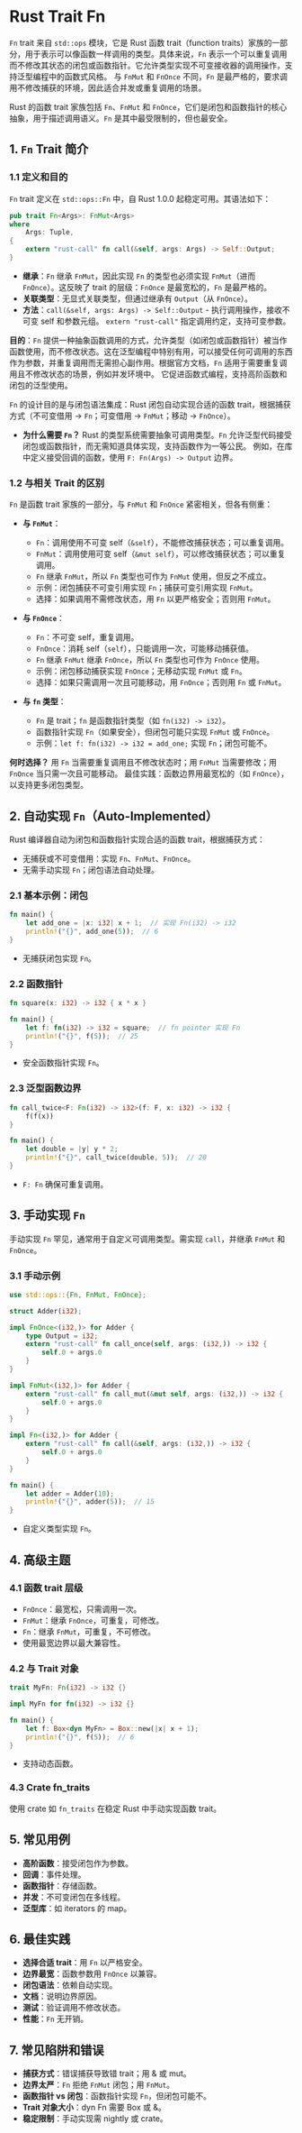 # Rust Trait Fn

`Fn` trait 来自 `std::ops` 模块，它是 Rust 函数 trait（function traits）家族的一部分，用于表示可以像函数一样调用的类型。具体来说，`Fn` 表示一个可以重复调用而不修改其状态的闭包或函数指针。它允许类型实现不可变接收器的调用操作，支持泛型编程中的函数式风格。 与 `FnMut` 和 `FnOnce` 不同，`Fn` 是最严格的，要求调用不修改捕获的环境，因此适合并发或重复调用的场景。

Rust 的函数 trait 家族包括 `Fn`、`FnMut` 和 `FnOnce`，它们是闭包和函数指针的核心抽象，用于描述调用语义。`Fn` 是其中最受限制的，但也最安全。

## 1. `Fn` Trait 简介

### 1.1 定义和目的
`Fn` trait 定义在 `std::ops::Fn` 中，自 Rust 1.0.0 起稳定可用。其语法如下：
```rust
pub trait Fn<Args>: FnMut<Args>
where
    Args: Tuple,
{
    extern "rust-call" fn call(&self, args: Args) -> Self::Output;
}
```
- **继承**：`Fn` 继承 `FnMut`，因此实现 `Fn` 的类型也必须实现 `FnMut`（进而 `FnOnce`）。这反映了 trait 的层级：`FnOnce` 是最宽松的，`Fn` 是最严格的。
- **关联类型**：无显式关联类型，但通过继承有 `Output`（从 `FnOnce`）。
- **方法**：`call(&self, args: Args) -> Self::Output` - 执行调用操作，接收不可变 self 和参数元组。 `extern "rust-call"` 指定调用约定，支持可变参数。

**目的**：`Fn` 提供一种抽象函数调用的方式，允许类型（如闭包或函数指针）被当作函数使用，而不修改状态。这在泛型编程中特别有用，可以接受任何可调用的东西作为参数，并重复调用而无需担心副作用。根据官方文档，`Fn` 适用于需要重复调用且不修改状态的场景，例如并发环境中。 它促进函数式编程，支持高阶函数和闭包的泛型使用。

`Fn` 的设计目的是与闭包语法集成：Rust 闭包自动实现合适的函数 trait，根据捕获方式（不可变借用 -> `Fn`；可变借用 -> `FnMut`；移动 -> `FnOnce`）。

- **为什么需要 `Fn`？** Rust 的类型系统需要抽象可调用类型。`Fn` 允许泛型代码接受闭包或函数指针，而无需知道具体实现，支持函数作为一等公民。 例如，在库中定义接受回调的函数，使用 `F: Fn(Args) -> Output` 边界。

### 1.2 与相关 Trait 的区别
`Fn` 是函数 trait 家族的一部分，与 `FnMut` 和 `FnOnce` 紧密相关，但各有侧重：

- **与 `FnMut`**：
    - `Fn`：调用使用不可变 self（`&self`），不能修改捕获状态；可以重复调用。
    - `FnMut`：调用使用可变 self（`&mut self`），可以修改捕获状态；可以重复调用。
    - `Fn` 继承 `FnMut`，所以 `Fn` 类型也可作为 `FnMut` 使用，但反之不成立。
    - 示例：闭包捕获不可变引用实现 `Fn`；捕获可变引用实现 `FnMut`。
    - 选择：如果调用不需修改状态，用 `Fn` 以更严格安全；否则用 `FnMut`。

- **与 `FnOnce`**：
    - `Fn`：不可变 self，重复调用。
    - `FnOnce`：消耗 self（`self`），只能调用一次，可能移动捕获值。
    - `Fn` 继承 `FnMut` 继承 `FnOnce`，所以 `Fn` 类型也可作为 `FnOnce` 使用。
    - 示例：闭包移动捕获实现 `FnOnce`；无移动实现 `FnMut` 或 `Fn`。
    - 选择：如果只需调用一次且可能移动，用 `FnOnce`；否则用 `Fn` 或 `FnMut`。

- **与 `fn` 类型**：
    - `Fn` 是 trait；`fn` 是函数指针类型（如 `fn(i32) -> i32`）。
    - 函数指针实现 `Fn`（如果安全），但闭包可能只实现 `FnMut` 或 `FnOnce`。
    - 示例：`let f: fn(i32) -> i32 = add_one;` 实现 `Fn`；闭包可能不。

**何时选择？** 用 `Fn` 当需要重复调用且不修改状态时；用 `FnMut` 当需要修改；用 `FnOnce` 当只需一次且可能移动。 最佳实践：函数边界用最宽松的（如 `FnOnce`），以支持更多闭包类型。

## 2. 自动实现 `Fn`（Auto-Implemented）

Rust 编译器自动为闭包和函数指针实现合适的函数 trait，根据捕获方式：
- 无捕获或不可变借用：实现 `Fn`、`FnMut`、`FnOnce`。
- 无需手动实现 `Fn`；闭包语法自动处理。

### 2.1 基本示例：闭包
```rust
fn main() {
    let add_one = |x: i32| x + 1;  // 实现 Fn(i32) -> i32
    println!("{}", add_one(5));  // 6
}
```
- 无捕获闭包实现 `Fn`。

### 2.2 函数指针
```rust
fn square(x: i32) -> i32 { x * x }

fn main() {
    let f: fn(i32) -> i32 = square;  // fn pointer 实现 Fn
    println!("{}", f(5));  // 25
}
```
- 安全函数指针实现 `Fn`。

### 2.3 泛型函数边界
```rust
fn call_twice<F: Fn(i32) -> i32>(f: F, x: i32) -> i32 {
    f(f(x))
}

fn main() {
    let double = |y| y * 2;
    println!("{}", call_twice(double, 5));  // 20
}
```
- `F: Fn` 确保可重复调用。

## 3. 手动实现 `Fn`

手动实现 `Fn` 罕见，通常用于自定义可调用类型。需实现 `call`，并继承 `FnMut` 和 `FnOnce`。

### 3.1 手动示例
```rust
use std::ops::{Fn, FnMut, FnOnce};

struct Adder(i32);

impl FnOnce<(i32,)> for Adder {
    type Output = i32;
    extern "rust-call" fn call_once(self, args: (i32,)) -> i32 {
        self.0 + args.0
    }
}

impl FnMut<(i32,)> for Adder {
    extern "rust-call" fn call_mut(&mut self, args: (i32,)) -> i32 {
        self.0 + args.0
    }
}

impl Fn<(i32,)> for Adder {
    extern "rust-call" fn call(&self, args: (i32,)) -> i32 {
        self.0 + args.0
    }
}

fn main() {
    let adder = Adder(10);
    println!("{}", adder(5));  // 15
}
```
- 自定义类型实现 `Fn`。

## 4. 高级主题

### 4.1 函数 trait 层级
- `FnOnce`：最宽松，只需调用一次。
- `FnMut`：继承 `FnOnce`，可重复，可修改。
- `Fn`：继承 `FnMut`，可重复，不可修改。
- 使用最宽边界以最大兼容性。

### 4.2 与 Trait 对象
```rust
trait MyFn: Fn(i32) -> i32 {}

impl MyFn for fn(i32) -> i32 {}

fn main() {
    let f: Box<dyn MyFn> = Box::new(|x| x + 1);
    println!("{}", f(5));  // 6
}
```
- 支持动态函数。

### 4.3 Crate fn_traits
使用 crate 如 `fn_traits` 在稳定 Rust 中手动实现函数 trait。

## 5. 常见用例

- **高阶函数**：接受闭包作为参数。
- **回调**：事件处理。
- **函数指针**：存储函数。
- **并发**：不可变闭包在多线程。
- **泛型库**：如 iterators 的 map。

## 6. 最佳实践

- **选择合适 trait**：用 `Fn` 以严格安全。
- **边界最宽**：函数参数用 `FnOnce` 以兼容。
- **闭包语法**：依赖自动实现。
- **文档**：说明边界原因。
- **测试**：验证调用不修改状态。
- **性能**：`Fn` 无开销。

## 7. 常见陷阱和错误

- **捕获方式**：错误捕获导致错 trait；用 & 或 mut。
- **边界太严**：`Fn` 拒绝 `FnMut` 闭包；用 `FnMut`。
- **函数指针 vs 闭包**：函数指针实现 `Fn`，但闭包可能不。
- **Trait 对象大小**：dyn Fn 需要 Box 或 &。
- **稳定限制**：手动实现需 nightly 或 crate。
